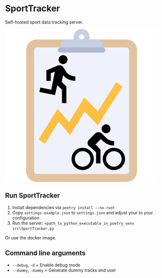 # SportTracker

Self-hosted sport data tracking server.

![](/src/static/images/SportTracker.png)

## Run SportTracker

1. Install dependencies via `poetry install --no-root`
2. Copy `settings-example.json` to `settings.json` and adjust your to your configuration
3. Run the server: `<path_to_python_executable_in_poetry_venv src\SportTracker.py` 

Or use the docker image.

## Command line arguments
- `--debug`, `-d` = Enable debug mode
- `--dummy`, `-dummy` = Generate dummy tracks and user
